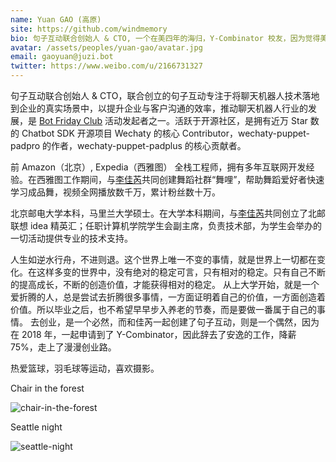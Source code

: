 ```yaml
---
name: Yuan GAO (高原)
site: https://github.com/windmemory
bio: 句子互动联合创始人 & CTO, 一个在美四年的海归，Y-Combinator 校友，因为觉得美利坚工作太闲而回国折腾，完美主义者，希望在把事情做好的同时，还能给每个人带来成长
avatar: /assets/peoples/yuan-gao/avatar.jpg
email: gaoyuan@juzi.bot
twitter: https://www.weibo.com/u/2166731327
---
```


句子互动联合创始人 & CTO，联合创立的句子互动专注于将聊天机器人技术落地到企业的真实场景中，以提升企业与客户沟通的效率，推动聊天机器人行业的发展，是 [Bot Friday Club](https://www.bot5.club/) 活动发起者之一。活跃于开源社区，是拥有近万 Star 数的 Chatbot SDK 开源项目 Wechaty 的核心 Contributor，wechaty-puppet-padpro 的作者，wechaty-puppet-padplus 的核心贡献者。

前 Amazon（北京）, Expedia（西雅图） 全栈工程师，拥有多年互联网开发经验。在西雅图工作期间，与[李佳芮](https://pre-angel.com/peoples/jiarui-li/)共同创建舞蹈社群“舞哩”，帮助舞蹈爱好者快速学习成品舞，视频全网播放数千万，累计粉丝数十万。

北京邮电大学本科，马里兰大学硕士。在大学本科期间，与[李佳芮](https://pre-angel.com/peoples/jiarui-li/)共同创立了北邮联想 idea 精英汇；任职计算机学院学生会副主席，负责技术部，为学生会举办的一切活动提供专业的技术支持。

人生如逆水行舟，不进则退。这个世界上唯一不变的事情，就是世界上一切都在变化。在这样多变的世界中，没有绝对的稳定可言，只有相对的稳定。只有自己不断的提高成长，不断的创造价值，才能获得相对的稳定。
从上大学开始，就是一个爱折腾的人，总是尝试去折腾很多事情，一方面证明着自己的价值，一方面创造着价值。所以毕业之后，也不希望早早步入养老的节奏，而是要做一番属于自己的事情。
去创业，是一个必然，而和佳芮一起创建了句子互动，则是一个偶然，因为在 2018 年，一起申请到了 Y-Combinator，因此辞去了安逸的工作，降薪 75%，走上了漫漫创业路。

热爱篮球，羽毛球等运动，喜欢摄影。

Chair in the forest

![chair-in-the-forest](/assets/peoples/yuan-gao/chair-in-the-forest.jpg)

Seattle night

![seattle-night](/assets/peoples/yuan-gao/seattle-night.jpg)
